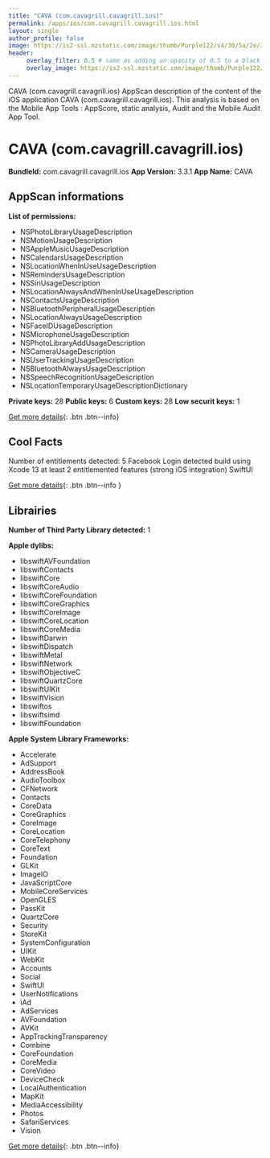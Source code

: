 ```yaml
---
title: "CAVA (com.cavagrill.cavagrill.ios)"
permalink: /apps/ios/com.cavagrill.cavagrill.ios.html
layout: single
author_profile: false
image: https://is2-ssl.mzstatic.com/image/thumb/Purple122/v4/30/5a/2e/305a2e4d-0876-0668-5ec6-571032496a42/AppIcon.beta-0-0-1x_U007emarketing-0-0-0-5-0-0-sRGB-0-0-0-GLES2_U002c0-512MB-85-220-0-0.png/512x512bb.jpg
header: 
     overlay_filter: 0.5 # same as adding an opacity of 0.5 to a black background
     overlay_image: https://is2-ssl.mzstatic.com/image/thumb/Purple122/v4/30/5a/2e/305a2e4d-0876-0668-5ec6-571032496a42/AppIcon.beta-0-0-1x_U007emarketing-0-0-0-5-0-0-sRGB-0-0-0-GLES2_U002c0-512MB-85-220-0-0.png/512x512bb.jpg
---
```

CAVA (com.cavagrill.cavagrill.ios) AppScan description of the content of the iOS application CAVA (com.cavagrill.cavagrill.ios). This analysis is based on the Mobile App Tools : AppScore, static analysis, Audit and the Mobile Audit App Tool.

# CAVA (com.cavagrill.cavagrill.ios)

**BundleId:** com.cavagrill.cavagrill.ios
**App Version:** 3.3.1
**App Name:** CAVA


## AppScan informations 

**List of permissions:** 
- NSPhotoLibraryUsageDescription
- NSMotionUsageDescription
- NSAppleMusicUsageDescription
- NSCalendarsUsageDescription
- NSLocationWhenInUseUsageDescription
- NSRemindersUsageDescription
- NSSiriUsageDescription
- NSLocationAlwaysAndWhenInUseUsageDescription
- NSContactsUsageDescription
- NSBluetoothPeripheralUsageDescription
- NSLocationAlwaysUsageDescription
- NSFaceIDUsageDescription
- NSMicrophoneUsageDescription
- NSPhotoLibraryAddUsageDescription
- NSCameraUsageDescription
- NSUserTrackingUsageDescription
- NSBluetoothAlwaysUsageDescription
- NSSpeechRecognitionUsageDescription
- NSLocationTemporaryUsageDescriptionDictionary
  
  
**Private keys:** 28
**Public keys:** 6
**Custom keys:** 28
**Low securit keys:** 1
  
[Get more details](/pricing.html){: .btn .btn--info}

## Cool Facts

Number of entitlements detected: 5
Facebook Login detected
build using Xcode 13
at least 2 entitlemented features (strong iOS integration)
SwiftUI
  
[Get more details](/pricing.html){: .btn .btn--info }

## Librairies 
**Number of Third Party Library detected:** 1


**Apple dylibs:**
- libswiftAVFoundation
- libswiftContacts
- libswiftCore
- libswiftCoreAudio
- libswiftCoreFoundation
- libswiftCoreGraphics
- libswiftCoreImage
- libswiftCoreLocation
- libswiftCoreMedia
- libswiftDarwin
- libswiftDispatch
- libswiftMetal
- libswiftNetwork
- libswiftObjectiveC
- libswiftQuartzCore
- libswiftUIKit
- libswiftVision
- libswiftos
- libswiftsimd
- libswiftFoundation


**Apple System Library Frameworks:**
- Accelerate
- AdSupport
- AddressBook
- AudioToolbox
- CFNetwork
- Contacts
- CoreData
- CoreGraphics
- CoreImage
- CoreLocation
- CoreTelephony
- CoreText
- Foundation
- GLKit
- ImageIO
- JavaScriptCore
- MobileCoreServices
- OpenGLES
- PassKit
- QuartzCore
- Security
- StoreKit
- SystemConfiguration
- UIKit
- WebKit
- Accounts
- Social
- SwiftUI
- UserNotifications
- iAd
- AdServices
- AVFoundation
- AVKit
- AppTrackingTransparency
- Combine
- CoreFoundation
- CoreMedia
- CoreVideo
- DeviceCheck
- LocalAuthentication
- MapKit
- MediaAccessibility
- Photos
- SafariServices
- Vision


  
[Get more details](/pricing.html){: .btn .btn--info}


